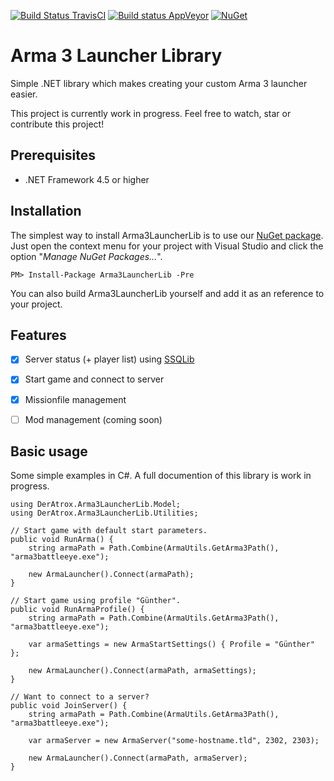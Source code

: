 [![Build Status TravisCI](https://travis-ci.org/DerAtrox/Arma3LauncherLib.svg?branch=master)](https://travis-ci.org/DerAtrox/Arma3LauncherLib)
[![Build status AppVeyor](https://ci.appveyor.com/api/projects/status/qaayarfd7urse6ds?svg=true)](https://ci.appveyor.com/project/DerAtrox/arma3launcherlib)
[![NuGet](https://img.shields.io/nuget/v/Arma3LauncherLib.svg)](https://www.nuget.org/packages/Beer.NET)

Arma 3 Launcher Library
=======================

Simple .NET library which makes creating your custom Arma 3 launcher easier.

This project is currently work in progress. Feel free to watch, star or contribute this project!

## Prerequisites ##
- .NET Framework 4.5 or higher

## Installation ##
The simplest way to install Arma3LauncherLib is to use our [NuGet package](https://www.nuget.org/packages/Arma3LauncherLib). Just open the context menu for your project with Visual Studio and click the option "*Manage NuGet Packages...*".

```
PM> Install-Package Arma3LauncherLib -Pre
```

You can also build Arma3LauncherLib yourself and add it as an reference to your project.

## Features ##
- [x] Server status (+ player list) using [SSQLib](https://github.com/leewalkergm/ssqlib/)
- [x] Start game and connect to server
- [x] Missionfile management
- [ ] Mod management (coming soon)


## Basic usage ##
Some simple examples in C#. A full documention of this library is work in progress.
```
using DerAtrox.Arma3LauncherLib.Model;
using DerAtrox.Arma3LauncherLib.Utilities;

// Start game with default start parameters.
public void RunArma() {
	string armaPath = Path.Combine(ArmaUtils.GetArma3Path(), "arma3battleeye.exe");

    new ArmaLauncher().Connect(armaPath);
}

// Start game using profile "Günther".
public void RunArmaProfile() {
	string armaPath = Path.Combine(ArmaUtils.GetArma3Path(), "arma3battleeye.exe");

    var armaSettings = new ArmaStartSettings() { Profile = "Günther" };

    new ArmaLauncher().Connect(armaPath, armaSettings);
}

// Want to connect to a server?
public void JoinServer() {
    string armaPath = Path.Combine(ArmaUtils.GetArma3Path(), "arma3battleeye.exe");

    var armaServer = new ArmaServer("some-hostname.tld", 2302, 2303);

    new ArmaLauncher().Connect(armaPath, armaServer);
}
```
